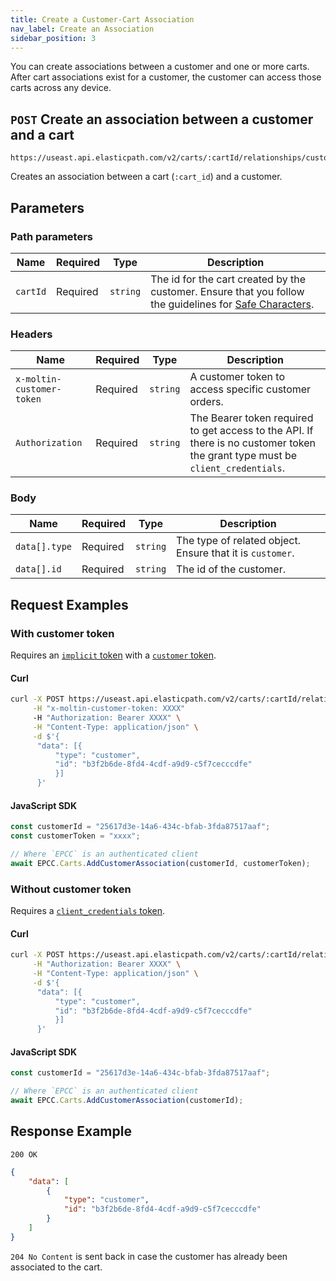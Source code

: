 ```yaml
---
title: Create a Customer-Cart Association
nav_label: Create an Association
sidebar_position: 3
---
```


You can create associations between a customer and one or more carts. After cart associations exist for a customer, the customer can access those carts across any device.

## `POST` Create an association between a customer and a cart

```http
https://useast.api.elasticpath.com/v2/carts/:cartId/relationships/customers
```

Creates an association between a cart (`:cart_id`) and a customer.

## Parameters

### Path parameters

| Name     | Required | Type     | Description                                                                                                                                   |
| -------- | -------- | -------- | --------------------------------------------------------------------------------------------------------------------------------------------- |
| `cartId` | Required | `string` | The id for the cart created by the customer. Ensure that you follow the guidelines for [Safe Characters](/docs/api-overview/safe-characters). |

### Headers

| Name                      | Required | Type     | Description                                                                                                                    |
| ------------------------- | -------- | -------- | ------------------------------------------------------------------------------------------------------------------------------ |
| `x-moltin-customer-token` | Required | `string` | A customer token to access specific customer orders.                                                                           |
| `Authorization`           | Required | `string` | The Bearer token required to get access to the API. If there is no customer token the grant type must be `client_credentials`. |

### Body

| Name          | Required | Type     | Description                                               |
| ------------- | -------- | -------- | --------------------------------------------------------- |
| `data[].type` | Required | `string` | The type of related object. Ensure that it is `customer`. |
| `data[].id`   | Required | `string` | The id of the customer.                                   |

## Request Examples

### With customer token

Requires an [`implicit` token](/docs/authentication/Tokens/implicit-token) with a [`customer` token](/docs/customer-management/customer-managment-api/customer-tokens).

#### Curl

```bash
curl -X POST https://useast.api.elasticpath.com/v2/carts/:cartId/relationships/customers \
     -H "x-moltin-customer-token: XXXX"
     -H "Authorization: Bearer XXXX" \
     -H "Content-Type: application/json" \
     -d $'{
      "data": [{
          "type": "customer",
          "id": "b3f2b6de-8fd4-4cdf-a9d9-c5f7cecccdfe"
          }]
      }'
```

#### JavaScript SDK

```javascript
const customerId = "25617d3e-14a6-434c-bfab-3fda87517aaf";
const customerToken = "xxxx";

// Where `EPCC` is an authenticated client
await EPCC.Carts.AddCustomerAssociation(customerId, customerToken);
```

### Without customer token

Requires a [`client_credentials` token](/docs/authentication/Tokens/client-credential-token).

#### Curl

```bash
curl -X POST https://useast.api.elasticpath.com/v2/carts/:cartId/relationships/customers \
     -H "Authorization: Bearer XXXX" \
     -H "Content-Type: application/json" \
     -d $'{
      "data": [{
          "type": "customer",
          "id": "b3f2b6de-8fd4-4cdf-a9d9-c5f7cecccdfe"
          }]
      }'
```

#### JavaScript SDK

```javascript
const customerId = "25617d3e-14a6-434c-bfab-3fda87517aaf";

// Where `EPCC` is an authenticated client
await EPCC.Carts.AddCustomerAssociation(customerId);
```

## Response Example

`200 OK`

```json
{
    "data": [
        {
            "type": "customer",
            "id": "b3f2b6de-8fd4-4cdf-a9d9-c5f7cecccdfe"
        }
    ]
}
```

`204 No Content` is sent back in case the customer has already been associated to the cart.
